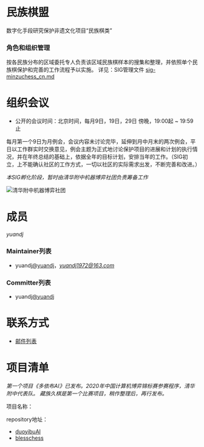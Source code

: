 # 民族棋盟

数字化手段研究保护非遗文化项目“民族棋类”

### 角色和组织管理

按各民族分布的区域委托专人负责该区域民族棋样本的搜集和整理，并依照单个民族棋保护和完善的工作流程予以实施。
详见：SIG管理文件 [sig-minzuchess_cn.md](sig-minzuchess_cn.md)

# 组织会议

- 公开的会议时间：北京时间，每月9日，19日，29日 傍晚，19:00起 ~ 19:59止

每月第一个9日为月例会，会议内容未讨论完毕，延伸到月中月末的两次例会，平日以工作群实时交换意见，例会主题为正式地讨论保护项目的进展和计划的执行情况，并在年终总结的基础上，依据全年的目标计划，安排当年的工作。（SIG初立，上不能确认社区的工作方式，一切以社区的实际需求出发，不断完善和改进。）

*本SIG孵化阶段，暂时由清华附中机器博弈社团负责筹备工作*

![清华附中机器博弈社团](https://images.gitee.com/uploads/images/2021/0101/181957_fe6b3cb8_5631341.jpeg "qr20200108_25%.jpg")

# 成员

*yuandj*

### Maintainer列表

- yuandj[@yuandj](https://gitee.com/yuandj)，*yuandj1972@163.com*

### Committer列表

- yuandj[@yuandj](https://gitee.com/yuandj)

# 联系方式

- [邮件列表](dev@openeuler.org)

# 项目清单

*第一个项目《多依布AI》已发布。2020年中国计算机博弈锦标赛参赛程序，清华附中代表队。*
*藏族久棋是第一个比赛项目，稍作整理后，再行发布。*

项目名称：

repository地址：

- [duoyibuAI](https://gitee.com/openeuler/duoyibu-ai)
- [blesschess](https://gitee.com/openeuler/blesschess)
